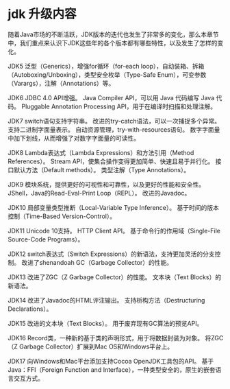 # jdk 升级内容

随着Java市场的不断活跃，JDK版本的迭代也发生了非常多的变化，那么本章节中，我们重点来认识下JDK这些年的各个版本都有哪些特性，以及发生了怎样的变化。

JDK5
泛型（Generics），增强for循环（for-each loop），自动装箱、拆箱（Autoboxing/Unboxing），类型安全枚举（Type-Safe Enum），可变参数（Varargs），注解（Annotations）等。

JDK6
JDBC 4.0 API增强。
Java Compiler API，可以用 Java 代码编写 Java 代码。
Pluggable Annotation Processing API，用于在编译时扫描和处理注解。

JDK7
switch语句支持字符串。
改进的try-catch语法，可以一次捕捉多个异常。
支持二进制字面量表示。
自动资源管理，try-with-resources语句。
数字字面量中加下划线，从而增强了对数字字面量的可读性。

JDK8
Lambda表达式（Lambda Expressions）和方法引用（Method References）。
Stream API，使集合操作变得更加简单、快速且易于并行化。
接口默认方法（Default methods）。
类型注解（Type Annotations）。

JDK9
模块系统，提供更好的可视性和可靠性，以及更好的性能和安全性。
JShell，Java的Read-Eval-Print Loop（REPL）。
改进的Javadoc。

JDK10
局部变量类型推断（Local-Variable Type Inference）。
基于时间的版本控制（Time-Based Version-Control）。

JDK11
Unicode 10支持。
HTTP Client API。
基于命令行的作用域（Single-File Source-Code Programs）。

JDK12
switch表达式（Switch Expressions）的新语法，支持更加灵活的分支控制。
改进了shenandoah GC（Garbage Collector）的性能。

JDK13
改进了ZGC（Z Garbage Collector）的性能。
文本块（Text Blocks）的新语法。

JDK14
改进了Javadoc的HTML评注输出。
支持析构方法（Destructuring Declarations）。

JDK15
改进的文本块（Text Blocks）。
用于废弃现有GC算法的预览API。

JDK16
Record类，一种新的基于类的声明形式，用于将数据封装为对象。
将ZGC（Z Garbage Collector）扩展到Mac OS和Windows平台上。

JDK17
向Windows和Mac平台添加支持Cocoa OpenJDK工具包的API。
基于Java：FFI（Foreign Function and Interface），一种类型安全的，原生的嵌套语言交互方式。